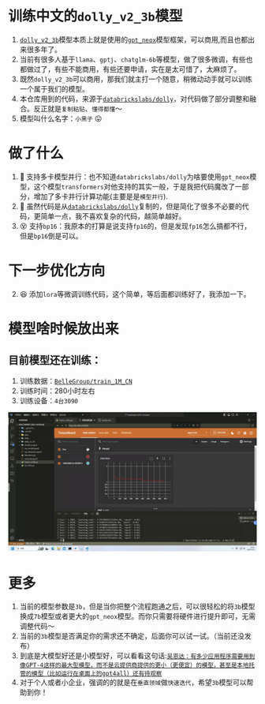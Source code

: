 # 训练中文的`dolly_v2_3b`模型
1. [`dolly_v2_3b`](https://huggingface.co/databricks/dolly-v2-3b)模型本质上就是使用的[`gpt_neox`](https://huggingface.co/models?other=gpt_neox)模型框架，可以商用,而且也都出来很多年了。
2. 当前有很多人基于`llama`、`gptj`、`chatglm-6b`等模型，做了很多微调，有些也都做过了，有些不能商用，有些还要申请，实在是太可惜了，太麻烦了。
3. 既然`dolly_v2_3b`可以商用，那我们就主打一个随意，稍微动动手就可以训练一个属于我们的模型。
4. 本仓库用到的代码，来源于[`databrickslabs/dolly`](https://github.com/databrickslabs/dolly#getting-started-with-response-generation)，对代码做了部分调整和融合。反正就是`复制粘贴`、`懂得都懂`～
5. 模型叫什么名字：`小黑子` 😛



# 做了什么
1. 🎯 支持多卡模型并行：也不知道`databrickslabs/dolly`为啥要使用`gpt_neox`模型，这个模型`transformers`对他支持的其实一般，于是我把代码魔改了一部分，增加了多卡并行计算功能(主要是是`模型并行`).
2. 🥱 虽然代码是从[`databrickslabs/dolly`](https://github.com/databrickslabs/dolly#getting-started-with-response-generation)复制的，但是简化了很多不必要的代码，更简单一点，我不喜欢复杂的代码，越简单越好。
3. 😵 支持`bp16`：我原本的打算是说支持`fp16`的，但是发现`fp16`怎么搞都不行，但是`bp16`倒是可以。
# 下一步优化方向
2. 😆 添加`lora`等微调训练代码，这个简单，等后面都训练好了，我添加一下。

# 模型啥时候放出来
## 目前模型还在训练：
1. 训练数据：[`BelleGroup/train_1M_CN`](https://huggingface.co/datasets/BelleGroup/train_1M_CN)
2. 训练时间：280小时左右
3. 训练设备：`4台3090`

![](images/image001.png)





# 更多
1. 当前的模型参数是`3b`，但是当你把整个流程跑通之后，可以很轻松的将`3b`模型换成`7b`模型或者更大的`gpt_neox`模型。而你只需要将硬件进行提升即可，无需调整代码～
2. 当前的`3b`模型是否满足你的需求还不确定，后面你可以试一试。（当前还没发布）
3. 到底是大模型好还是小模型好，可以看看这句话:[`吴恩达：有多少应用程序需要用到像GPT-4这样的最大型模型，而不是云提供商提供的更小（更便宜）的模型，甚至是本地托管的模型（比如运行在桌面上的gpt4all）还有待观察`](https://zhuanlan.zhihu.com/p/623672319)
4. 对于个人或者小企业，强调的的就是在`垂直领域`做`快速迭代`，希望`3b`模型可以帮助到你！




